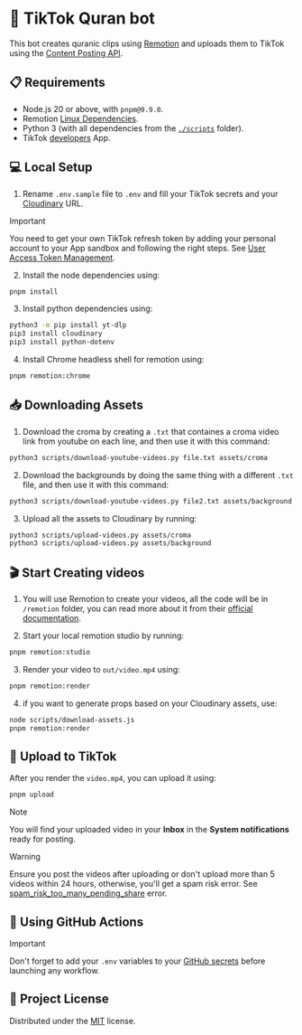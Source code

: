# 📱 TikTok Quran bot

This bot creates quranic clips using [Remotion](https://www.remotion.dev/) and uploads them to TikTok using the [Content Posting API](https://developers.tiktok.com/products/content-posting-api/).

## 📋 Requirements

- Node.js 20 or above, with `pnpm@9.9.0`.
- Remotion [Linux Dependencies](https://www.remotion.dev/docs/miscellaneous/linux-dependencies).
- Python 3 (with all dependencies from the [`./scripts`](./scripts/) folder).
- TikTok [developers](https://developers.tiktok.com/) App.

## 💻 Local Setup

1. Rename `.env.sample` file to `.env` and fill your TikTok secrets and your [Cloudinary](https://cloudinary.com/) URL.

> [!IMPORTANT]  
> You need to get your own TikTok refresh token by adding your personal account to your App sandbox and following the right steps. See [User Access Token Management](https://developers.tiktok.com/doc/oauth-user-access-token-management).

2. Install the node dependencies using:

```sh
pnpm install
```

3. Install python dependencies using:

```sh
python3 -m pip install yt-dlp
pip3 install cloudinary
pip3 install python-dotenv
```

4. Install Chrome headless shell for remotion using:

```sh
pnpm remotion:chrome
```

## 📥 Downloading Assets

1. Download the croma by creating a `.txt` that containes a croma video link from youtube on each line, and then use it with this command:

```sh
python3 scripts/download-youtube-videos.py file.txt assets/croma
```

2. Download the backgrounds by doing the same thing with a different `.txt` file, and then use it with this command:

```sh
python3 scripts/download-youtube-videos.py file2.txt assets/background
```

3. Upload all the assets to Cloudinary by running:

```sh
python3 scripts/upload-videos.py assets/croma
python3 scripts/upload-videos.py assets/background
```

## 🎬 Start Creating videos

1. You will use Remotion to create your videos, all the code will be in `/remotion` folder, you can read more about it from their [official documentation](https://www.remotion.dev/docs/).

2. Start your local remotion studio by running:

```sh
pnpm remotion:studio
```

3. Render your video to `out/video.mp4` using:

```sh
pnpm remotion:render
```

4. if you want to generate props based on your Cloudinary assets, use:

```sh
node scripts/download-assets.js
pnpm remotion:render
```

## 🚀 Upload to TikTok

After you render the `video.mp4`, you can upload it using:

```sh
pnpm upload
```

> [!NOTE]  
> You will find your uploaded video in your **Inbox** in the **System notifications** ready for posting.

> [!WARNING]  
> Ensure you post the videos after uploading or don't upload more than 5 videos within 24 hours, otherwise, you'll get a spam risk error. See [spam_risk_too_many_pending_share](https://developers.tiktok.com/doc/content-posting-api-reference-upload-video#_error_codes) error.

## 🤖 Using GitHub Actions

> [!IMPORTANT]  
> Don't forget to add your `.env` variables to your [GitHub secrets](https://docs.github.com/en/actions/security-for-github-actions/security-guides/using-secrets-in-github-actions#creating-secrets-for-a-repository) before launching any workflow.

## 📄 Project License

Distributed under the [MIT](./LICENSE) license.
